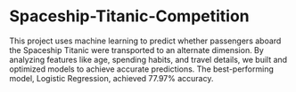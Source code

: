 # Spaceship-Titanic-Competition
This project uses machine learning to predict whether passengers aboard the Spaceship Titanic were transported to an alternate dimension. By analyzing features like age, spending habits, and travel details, we built and optimized models to achieve accurate predictions. The best-performing model, Logistic Regression, achieved 77.97% accuracy.
